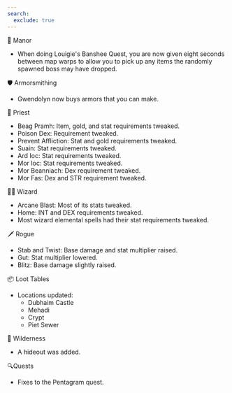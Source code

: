 ```yaml
---
search:
  exclude: true
---
```


🏰 Manor

- When doing Louigie's Banshee Quest, you are now given eight seconds between map warps to allow you to pick up any items the randomly spawned boss may have dropped.

🛡️ Armorsmithing

- Gwendolyn now buys armors that you can make.

🙏 Priest

- Beag Pramh: Item, gold, and stat requirements tweaked.
- Poison Dex: Requirement tweaked.
- Prevent Affliction: Stat and gold requirements tweaked.
- Suain: Stat requirements tweaked.
- Ard Ioc: Stat requirements tweaked.
- Mor Ioc: Stat requirements tweaked.
- Mor Beanniach: Dex requirement tweaked.
- Mor Fas: Dex and STR requirement tweaked.

🧙‍♂️ Wizard

- Arcane Blast: Most of its stats tweaked.
- Home: INT and DEX requirements tweaked.
- Most wizard elemental spells had their stat requirements tweaked.

🗡️ Rogue

- Stab and Twist: Base damage and stat multiplier raised.
- Gut: Stat multiplier lowered.
- Blitz: Base damage slightly raised.

📦 Loot Tables

- Locations updated:
    - Dubhaim Castle
    - Mehadi
    - Crypt
    - Piet Sewer

🌲 Wilderness

- A hideout was added.

🔍Quests

- Fixes to the Pentagram quest.
